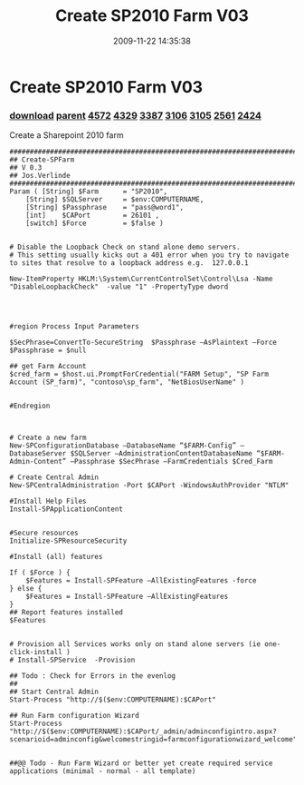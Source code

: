 ﻿---
pid:            1485
parent:         1484
children:       4572,4329,3387,3106,3105,2561,2424
poster:         Jos Verlinde
title:          Create SP2010 Farm V03
date:           2009-11-22 14:35:38
description:    Create a Sharepoint 2010 farm 
format:         posh
---

# Create SP2010 Farm V03

### [download](1485.ps1) [parent](1484.md) [4572](4572.md) [4329](4329.md) [3387](3387.md) [3106](3106.md) [3105](3105.md) [2561](2561.md) [2424](2424.md)

Create a Sharepoint 2010 farm 

```posh
############################################################################ 
## Create-SPFarm
## V 0.3
## Jos.Verlinde
############################################################################ 
Param (	[String] $Farm		= "SP2010",
	[String] $SQLServer 	= $env:COMPUTERNAME,
	[String] $Passphrase	= "pass@word1",
	[int]	 $CAPort	    = 26101	,
    [switch] $Force         = $false )
    

# Disable the Loopback Check on stand alone demo servers.  
# This setting usually kicks out a 401 error when you try to navigate to sites that resolve to a loopback address e.g.  127.0.0.1 

New-ItemProperty HKLM:\System\CurrentControlSet\Control\Lsa -Name "DisableLoopbackCheck"  -value "1" -PropertyType dword




#region Process Input Parameters

$SecPhrase=ConvertTo-SecureString  $Passphrase –AsPlaintext –Force
$Passphrase = $null

## get Farm Account
$cred_farm = $host.ui.PromptForCredential("FARM Setup", "SP Farm Account (SP_farm)", "contoso\sp_farm", "NetBiosUserName" )


#Endregion



# Create a new farm  
New-SPConfigurationDatabase –DatabaseName “$FARM-Config” –DatabaseServer $SQLServer –AdministrationContentDatabaseName “$FARM-Admin-Content” –Passphrase $SecPhrase –FarmCredentials $Cred_Farm

# Create Central Admin 
New-SPCentralAdministration -Port $CAPort -WindowsAuthProvider "NTLM"

#Install Help Files 
Install-SPApplicationContent 


#Secure resources
Initialize-SPResourceSecurity

#Install (all) features

If ( $Force ) {
    $Features = Install-SPFeature –AllExistingFeatures -force
} else {
    $Features = Install-SPFeature –AllExistingFeatures 
}    
## Report features installed 
$Features 


# Provision all Services works only on stand alone servers (ie one-click-install )
# Install-SPService  -Provision

## Todo : Check for Errors in the evenlog 
## 
## Start Central Admin 
Start-Process "http://$($env:COMPUTERNAME):$CAPort"

## Run Farm configuration Wizard 
Start-Process "http://$($env:COMPUTERNAME):$CAPort/_admin/adminconfigintro.aspx?scenarioid=adminconfig&welcomestringid=farmconfigurationwizard_welcome"


##@@ Todo - Run Farm Wizard or better yet create required service applications (minimal - normal - all template) 



```
